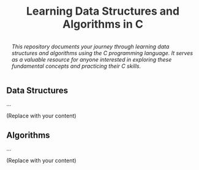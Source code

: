 <style>
  .title {
    font-size: 2em;
    color: #333;
    text-align: center;
  }

  .description {
    font-style: italic;
    padding: 1em;
  }

  .content h2 {
    font-size: 1.5em;
    margin-bottom: 0.5em;
  }
</style>

<h1 class="title">Learning Data Structures and Algorithms in C</h1>

<p class="description">This repository documents your journey through learning data structures and algorithms using the C programming language. It serves as a valuable resource for anyone interested in exploring these fundamental concepts and practicing their C skills.</p>

<div class="content">
  <h2>Data Structures</h2>
  <p>...</p> (Replace with your content)
  <h2>Algorithms</h2>
  <p>...</p> (Replace with your content)
</div>
